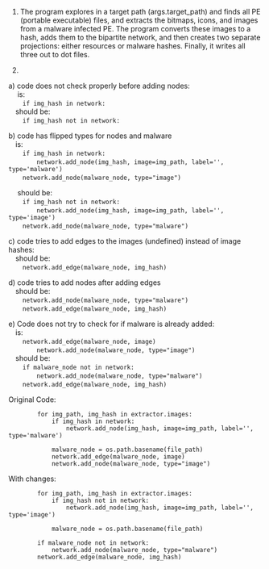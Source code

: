 
1) The program explores in a target path (args.target_path) and finds all PE (portable executable) files, and extracts the bitmaps, icons, and images from a malware infected PE. The program converts these images to a hash, adds them to the bipartite network, and then creates two separate projections: either resources or malware hashes. Finally, it writes all three out to dot files.

2) 
a) code does not check properly before adding nodes:  
&emsp; is:  
		&emsp;&emsp;`if img_hash in network:`  
	&emsp;should be:  
		&emsp;&emsp;`if img_hash not in network:`  
  
b) code has flipped types for nodes and malware  
	&emsp;is:  
                &emsp;&emsp;`if img_hash in network:`  
               &emsp;&emsp;&emsp;&emsp;`network.add_node(img_hash, image=img_path, label='', type='malware')`  
                &emsp;&emsp;``network.add_node(malware_node, type="image")``    
            

&emsp; should be:  
		&emsp;&emsp;`if img_hash not in network:`  
                    	&emsp;&emsp;&emsp;&emsp;`network.add_node(img_hash, image=img_path, label='', type='image')`  
&emsp;&emsp;`network.add_node(malware_node, type="malware")`  

c) code tries to add edges to the images (undefined) instead of image hashes:  
	&emsp;should be:   
		&emsp;&emsp;`network.add_edge(malware_node, img_hash)`  

d) code tries to add nodes after adding edges  
	&emsp;should be:	  
		&emsp;&emsp;`network.add_node(malware_node, type="malware")`  
		&emsp;&emsp;`network.add_edge(malware_node, img_hash)`  
                
e) Code does not try to check for if malware is already added:  
	&emsp;is:  
        	&emsp;&emsp;`network.add_edge(malware_node, image)`  
                &emsp;&emsp;&emsp;&emsp;`network.add_node(malware_node, type="image")`  
	&emsp;should be:  
		&emsp;&emsp;`if malware_node not in network:	`  
			&emsp;&emsp;&emsp;&emsp;`network.add_node(malware_node, type="malware")`  
		&emsp;&emsp;`network.add_edge(malware_node, img_hash)`  
			
		


Original Code:  

            for img_path, img_hash in extractor.images:
                if img_hash in network:
                    network.add_node(img_hash, image=img_path, label='', type='malware')

                malware_node = os.path.basename(file_path)
                network.add_edge(malware_node, image)
                network.add_node(malware_node, type="image")


With changes:  
  

            for img_path, img_hash in extractor.images:
                if img_hash not in network:
                    network.add_node(img_hash, image=img_path, label='', type='image')

                malware_node = os.path.basename(file_path)

			if malware_node not in network:	
				network.add_node(malware_node, type="malware")
			network.add_edge(malware_node, img_hash)
